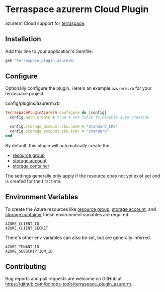 # Terraspace azurerm Cloud Plugin

azurerm Cloud support for [terraspace](https://terraspace.cloud/).

## Installation

Add this line to your application's Gemfile:

```ruby
gem 'terraspace_plugin_azurerm'
```

## Configure

Optionally configure the plugin. Here's an example `azurerm.rb` for your terraspace project.

config/plugins/azurerm.rb

```ruby
TerraspacePluginAzurerm.configure do |config|
  config.auto_create = true # set false to disable auto creation

  config.storage_account.sku.name = "Standard_LRS"
  config.storage_account.sku.tier = "Standard"
end
```

By default, this plugin will automatically create the:

* [resource group](Pluginazurerm)
* [storage account](https://docs.microsoft.com/en-us/azure/storage/common/storage-account-create?tabs=azure-portal)
* [storage container](https://docs.microsoft.com/en-us/cli/azure/storage/container?view=azure-cli-latest#az-storage-container-create)

The settings generally only apply if the resource does not yet exist yet and is created for the first time.

## Environment Variables

To create the Azure resources like [resource group](Pluginazurerm), [storage account](https://docs.microsoft.com/en-us/azure/storage/common/storage-account-create?tabs=azure-portal), and [storage container](https://docs.microsoft.com/en-us/cli/azure/storage/container?view=azure-cli-latest#az-storage-container-create) these environment variables are required:

    AZURE_CLIENT_ID
    AZURE_CLIENT_SECRET

There's other env variables can also be set, but are generally inferred.

    AZURE_TENANT_ID
    AZURE_SUBSCRIPTION_ID

## Contributing

Bug reports and pull requests are welcome on GitHub at https://github.com/boltops-tools/terraspace_plugin_azurerm.
